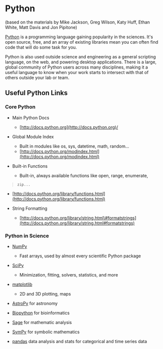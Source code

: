 Python
======

(based on the materials by Mike Jackson, Greg Wilson, Katy Huff, Ethan White, Matt Davis and Jon Pipitone)

[Python](http://www.python.org) is a programming language gaining
popularity in the sciences. It's open source, free, and an array of
existing libraries mean you can often find code that will do some task
for you.

Python is also used outside science and engineering as a general
scripting language, on the web, and powering desktop applications. There
is a large, global community of Python users across many disciplines,
making it a useful language to know when your work starts to intersect
with that of others outside your lab or team.

Useful Python Links
-------------------

### Core Python

 - Main Python Docs
   - [http://docs.python.org](http://docs.python.org)/

 - Global Module Index
   - Built in modules like os, sys, datetime, math, random...
   - [http://docs.python.org/modindex.html](http://docs.python.org/modindex.html)
 - Built-in Functions
   - Built-in, always available functions like open, range, enumerate,
>     zip...
   - [http://docs.python.org/library/functions.html](http://docs.python.org/library/functions.html)

 - String Formatting
   - [http://docs.python.org/library/string.html\#formatstrings](http://docs.python.org/library/string.html#formatstrings)

### Python in Science

 - [NumPy](http://numpy.scipy.org/)
   - Fast arrays, used by almost every scientific Python package

 - [SciPy](http://www.scipy.org/)
   - Minimization, fitting, solvers, statistics, and more

 - [matplotlib](http://matplotlib.sourceforge.net/)
   - 2D and 3D plotting, maps

 - [AstroPy](http://astropy.org) for astronomy
 - [Biopython](http://biopython.org/wiki/Biopython) for bioinformatics
 - [Sage](http://www.sagemath.org/) for mathematic analysis
 - [SymPy](http://sympy.org/en/index.html) for symbolic mathematics
 - [pandas](http://pandas.pydata.org/) data analysis and stats for
    categorical and time series data
